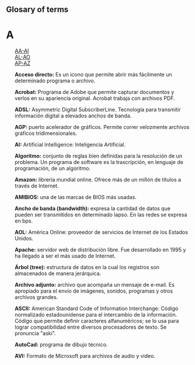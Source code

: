<!DOCTYPE html>
<html>
  <head>
  <meta charset = "utf-8">
  <h2>Glosary of terms</h2>
  </head>
  <body>
    <h1>A</h1>
    <ul>
      <a href="#uno">AA-AI</a><br/>
      <a href="#dos">AL-AO</a><br/>
      <a href="#tres">AP-AZ</a><br/>
      <a name="uno"></a>
      <p><b>Acceso directo:</b> Es un icono que permite abrir más fácilmente un determinado programa o archivo.</p> 
      <p><b>Acrobat:</b> Programa de Adobe que permite capturar documentos y verlos en su apariencia original. Acrobat trabaja con archivos PDF.</p>
      <p><b>ADSL:</b> Asymmetric Digital SubscriberLine. Tecnología para transmitir información digital a elevados anchos de banda.</p> 
      <p><b>AGP:</b> puerto acelerador de gráficos. Permite correr velozmente archivos gráficos tridimensionales.</p> 
      <p><b>AI:</b> Artificial Intelligence: Inteligencia Artificial.</p> 
      <a name="dos"></a>
      <p><b>Algoritmo:</b> conjunto de reglas bien definidas para la resolución de un problema. Un programa de software es la trascripción, en lenguaje de programación, de un algoritmo.</p>
      <p><b>Amazon:</b> librería mundial online. Ofrece más de un millón de títulos a través de Internet.</p> 
      <p><b>AMIBIOS:</b> una de las marcas de BIOS más usadas.</p> 
      <p><b>Ancho de banda (bandwidth):</b> expresa la cantidad de datos que pueden ser transmitidos en determinado lapso. En las redes se expresa en bps.</p> 
      <p><b>AOL:</b> América Online: proveedor de servicios de Internet de los Estados Unidos.</p> 
      <a name="tres"></a>
      <p><b>Apache:</b> servidor web de distribución libre. Fue desarrollado en 1995 y ha llegado a ser el más usado de Internet.</p> 
      <p><b>Árbol (tree):</b> estructura de datos en la cual los registros son almacenados de manera jerárquica.</p> 
      <p><b>Archivo adjunto:</b> archivo que acompaña un mensaje de e-mail. Es apropiado para el envío de imágenes, sonidos, programas y otros archivos grandes.</p> 
      <p><b>ASCII:</b> American Standard Code of Information Interchange: Código normalizado estadounidense para el intercambio de la información. Código que permite definir caracteres alfanuméricos; se lo usa para lograr compatibilidad entre diversos procesadores de texto. Se pronuncia "aski".</p>
      <p><b>AutoCad:</b> programa de dibujo técnico.</p> 
      <p><b>AVI:</b> Formato de Microsoft para archivos de audio y video.</p>
    </ul>
  </body>
</html>
